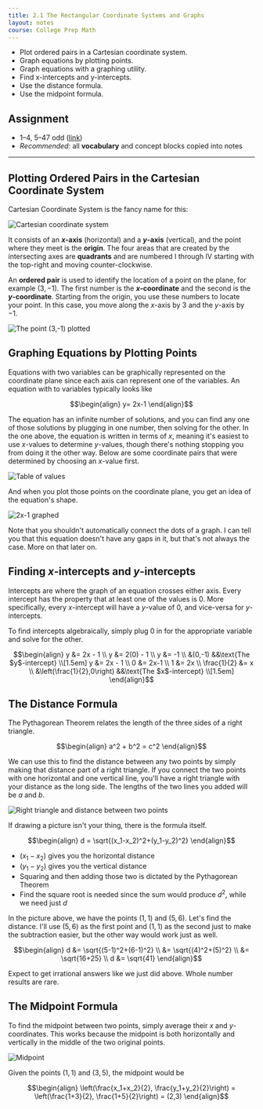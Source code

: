```yaml
---
title: 2.1 The Rectangular Coordinate Systems and Graphs
layout: notes
course: College Prep Math
---
```


- Plot ordered pairs in a Cartesian coordinate system.
- Graph equations by plotting points.
- Graph equations with a graphing utility.
- Find x-intercepts and y-intercepts.
- Use the distance formula.
- Use the midpoint formula.

## Assignment

- 1–4, 5–47 odd ([link](https://openstax.org/books/college-algebra-2e/pages/2-1-the-rectangular-coordinate-systems-and-graphs#fs-id1553580))
- *Recommended*: all **vocabulary** and concept blocks copied into notes

---

## Plotting Ordered Pairs in the Cartesian Coordinate System

Cartesian Coordinate System is the fancy name for this:

![Cartesian coordinate system](./img/2-1-ccs.jpg)

It consists of an **$x$-axis** (horizontal) and a **$y$-axis** (vertical), and the point where they meet is the **origin**. The four areas that are created by the intersecting axes are **quadrants** and are numbered I through IV starting with the top-right and moving counter-clockwise.

An **ordered pair** is used to identify the location of a point on the plane, for example $(3,-1)$. The first number is the **$x$-coordinate** and the second is the **$y$-coordinate**. Starting from the origin, you use these numbers to locate your point. In this case, you move along the $x$-axis by $3$ and the $y$-axis by $-1$.

![The point (3,-1) plotted](./img/2-1-plot-point.jpg)

## Graphing Equations by Plotting Points

Equations with two variables can be graphically represented on the coordinate plane since each axis can represent one of the variables. An equation with to variables typically looks like

$$\begin{align}
y= 2x-1
\end{align}$$

The equation has an infinite number of solutions, and you can find any one of those solutions by plugging in one number, then solving for the other. In the one above, the equation is written in terms of $x$, meaning it's easiest to use $x$-values to determine $y$-values, though there's nothing stopping you from doing it the other way. Below are some coordinate pairs that were determined by choosing an $x$-value first.

![Table of values](./img/2-1-table.png)

And when you plot those points on the coordinate plane, you get an idea of the equation's shape.

![2x-1 graphed](./img/2-1-2x-1.jpg)

Note that you shouldn't automatically connect the dots of a graph. I can tell you that this equation doesn't have any gaps in it, but that's not always the case. More on that later on.

## Finding $x$-intercepts and $y$-intercepts

Intercepts are where the graph of an equation crosses either axis. Every intercept has the property that at least one of the values is $0$. More specifically, every $x$-intercept will have a $y$-value of $0$, and vice-versa for $y$-intercepts.

To find intercepts algebraically, simply plug $0$ in for the appropriate variable and solve for the other.

$$\begin{align}
y &= 2x - 1 \\
y &= 2(0) - 1  \\
y &= -1 \\
&(0,-1) &&\text{The $y$-intercept} \\[1.5em]
y &= 2x - 1 \\
0 &= 2x-1 \\
1 &= 2x \\
\frac{1}{2} &= x \\
&\left(\frac{1}{2},0\right) &&\text{The $x$-intercept} \\[1.5em]
\end{align}$$

## The Distance Formula

The Pythagorean Theorem relates the length of the three sides of a right triangle.

$$\begin{align}
a^2 + b^2 = c^2
\end{align}$$

We can use this to find the distance between any two points by simply making that distance part of a right triangle. If you connect the two points with one horizontal and one vertical line, you'll have a right triangle with your distance as the long side. The lengths of the two lines you added will be $a$ and $b$.

![Right triangle and distance between two points](./img/2-1-distance.jpg)

If drawing a picture isn't your thing, there is the formula itself.

$$\begin{align}
d = \sqrt{(x_1-x_2)^2+(y_1-y_2)^2}
\end{align}$$

- $(x_1-x_2)$ gives you the horizontal distance
- $(y_1-y_2)$ gives you the vertical distance
- Squaring and then adding those two is dictated by the Pythagorean Theorem
- Find the square root is needed since the sum would produce $d^2$, while we need just $d$

In the picture above, we have the points $(1,1)$ and $(5,6)$. Let's find the distance. I'll use $(5,6)$ as the first point and $(1,1)$ as the second just to make the subtraction easier, but the other way would work just as well.

$$\begin{align}
d &= \sqrt{(5-1)^2+(6-1)^2} \\
  &= \sqrt{(4)^2+(5)^2} \\
  &= \sqrt{16+25} \\
d &= \sqrt{41}
\end{align}$$

Expect to get irrational answers like we just did above. Whole number results are rare.

## The Midpoint Formula

To find the midpoint between two points, simply average their $x$ and $y$-coordinates. This works because the midpoint is both horizontally and vertically in the middle of the two original points.

![Midpoint](./img/2-1-midpoint.jpg)

Given the points $(1,1)$ and $(3,5)$, the midpoint would be

$$\begin{align}
\left(\frac{x_1+x_2}{2}, \frac{y_1+y_2}{2}\right) = \left(\frac{1+3}{2}, \frac{1+5}{2}\right) = (2,3)
\end{align}$$
